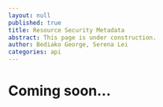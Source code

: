 ```yaml
---
layout: null
published: true
title: Resource Security Metadata
abstract: This page is under construction.
author: Bediako George, Serena Lei
categories: api
---
```


# Coming soon...